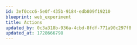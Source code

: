 ```yaml
---
id: 3ef0ccc6-5e0f-435b-9184-edb809f19210
blueprint: web_experiment
title: Actions
updated_by: 0c3a318b-936a-4cbd-8fdf-771a90c297f0
updated_at: 1728666798
---
```

